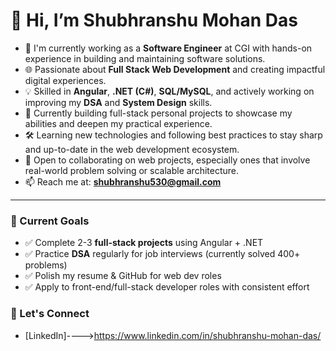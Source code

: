 # 👋 Hi, I’m Shubhranshu Mohan Das

- 💼 I'm currently working as a **Software Engineer** at CGI with hands-on experience in building and maintaining software solutions.
- 🌐 Passionate about **Full Stack Web Development** and creating impactful digital experiences.
- 💡 Skilled in **Angular**, **.NET (C#)**, **SQL/MySQL**, and actively working on improving my **DSA** and **System Design** skills.
- 🧠 Currently building full-stack personal projects to showcase my abilities and deepen my practical experience.
- 🛠️ Learning new technologies and following best practices to stay sharp and up-to-date in the web development ecosystem.
- 🚀 Open to collaborating on web projects, especially ones that involve real-world problem solving or scalable architecture.
- 📫 Reach me at: **shubhranshu530@gmail.com**

---

### 🚧 Current Goals
- ✅ Complete 2-3 **full-stack projects** using Angular + .NET
- ✅ Practice **DSA** regularly for job interviews (currently solved 400+ problems)
- ✅ Polish my resume & GitHub for web dev roles
- ✅ Apply to front-end/full-stack developer roles with consistent effort

### 📌 Let's Connect
- [LinkedIn]---->https://www.linkedin.com/in/shubhranshu-mohan-das/


<!---
Shubhranshu2000/Shubhranshu2000 is a ✨ special ✨ repository because its `README.md` (this file) appears on your GitHub profile.
You can click the Preview link to take a look at your changes.
--->
